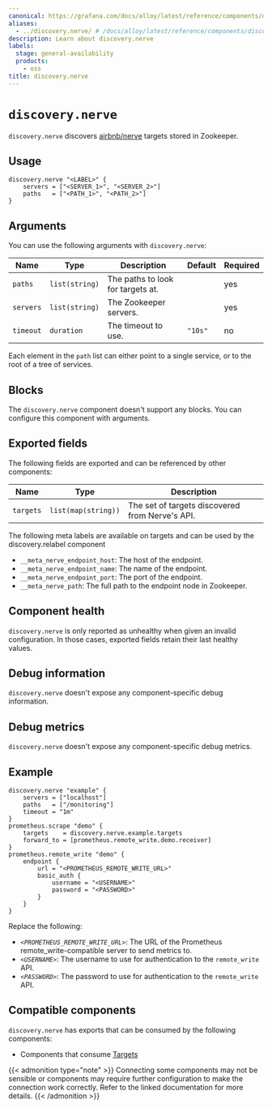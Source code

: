 ```yaml
---
canonical: https://grafana.com/docs/alloy/latest/reference/components/discovery/discovery.nerve/
aliases:
  - ../discovery.nerve/ # /docs/alloy/latest/reference/components/discovery.nerve/
description: Learn about discovery.nerve
labels:
  stage: general-availability
  products:
    - oss
title: discovery.nerve
---
```


# `discovery.nerve`

`discovery.nerve` discovers [airbnb/nerve][] targets stored in Zookeeper.

[airbnb/nerve]: https://github.com/airbnb/nerve

## Usage

```alloy
discovery.nerve "<LABEL>" {
    servers = ["<SERVER_1>", "<SERVER_2>"]
    paths   = ["<PATH_1>", "<PATH_2>"]
}
```

## Arguments

You can use the following arguments with `discovery.nerve`:

| Name      | Type           | Description                       | Default | Required |
| --------- | -------------- | --------------------------------- | ------- | -------- |
| `paths`   | `list(string)` | The paths to look for targets at. |         | yes      |
| `servers` | `list(string)` | The Zookeeper servers.            |         | yes      |
| `timeout` | `duration`     | The timeout to use.               | `"10s"` | no       |

Each element in the `path` list can either point to a single service, or to the root of a tree of services.

## Blocks

The `discovery.nerve` component doesn't support any blocks. You can configure this component with arguments.

## Exported fields

The following fields are exported and can be referenced by other components:

| Name      | Type                | Description                                     |
| --------- | ------------------- | ----------------------------------------------- |
| `targets` | `list(map(string))` | The set of targets discovered from Nerve's API. |

The following meta labels are available on targets and can be used by the discovery.relabel component

* `__meta_nerve_endpoint_host`: The host of the endpoint.
* `__meta_nerve_endpoint_name`: The name of the endpoint.
* `__meta_nerve_endpoint_port`: The port of the endpoint.
* `__meta_nerve_path`: The full path to the endpoint node in Zookeeper.

## Component health

`discovery.nerve` is only reported as unhealthy when given an invalid configuration.
In those cases, exported fields retain their last healthy values.

## Debug information

`discovery.nerve` doesn't expose any component-specific debug information.

## Debug metrics

`discovery.nerve` doesn't expose any component-specific debug metrics.

## Example

```alloy
discovery.nerve "example" {
    servers = ["localhost"]
    paths   = ["/monitoring"]
    timeout = "1m"
}
prometheus.scrape "demo" {
    targets    = discovery.nerve.example.targets
    forward_to = [prometheus.remote_write.demo.receiver]
}
prometheus.remote_write "demo" {
    endpoint {
        url = "<PROMETHEUS_REMOTE_WRITE_URL>"
        basic_auth {
            username = "<USERNAME>"
            password = "<PASSWORD>"
        }
    }
}
```

Replace the following:

* _`<PROMETHEUS_REMOTE_WRITE_URL>`_: The URL of the Prometheus remote_write-compatible server to send metrics to.
* _`<USERNAME>`_: The username to use for authentication to the `remote_write` API.
* _`<PASSWORD>`_: The password to use for authentication to the `remote_write` API.

<!-- START GENERATED COMPATIBLE COMPONENTS -->

## Compatible components

`discovery.nerve` has exports that can be consumed by the following components:

- Components that consume [Targets](../../../compatibility/#targets-consumers)

{{< admonition type="note" >}}
Connecting some components may not be sensible or components may require further configuration to make the connection work correctly.
Refer to the linked documentation for more details.
{{< /admonition >}}

<!-- END GENERATED COMPATIBLE COMPONENTS -->
